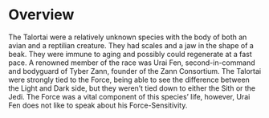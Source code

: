 # Overview

The Talortai were a relatively unknown species with the body of both an avian and a reptilian creature.
They had scales and a jaw in the shape of a beak.
They were immune to aging and possibly could regenerate at a fast pace.
A renowned member of the race was Urai Fen, second-in-command and bodyguard of Tyber Zann, founder of the Zann Consortium.
The Talortai were strongly tied to the Force, being able to see the difference between the Light and Dark side, but they weren’t tied down to either the Sith or the Jedi.
The Force was a vital component of this species’ life, however, Urai Fen does not like to speak about his Force-Sensitivity.

